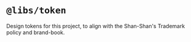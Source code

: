 # `@libs/token`

Design tokens for this project, to align with the Shan-Shan's Trademark policy and brand-book.
